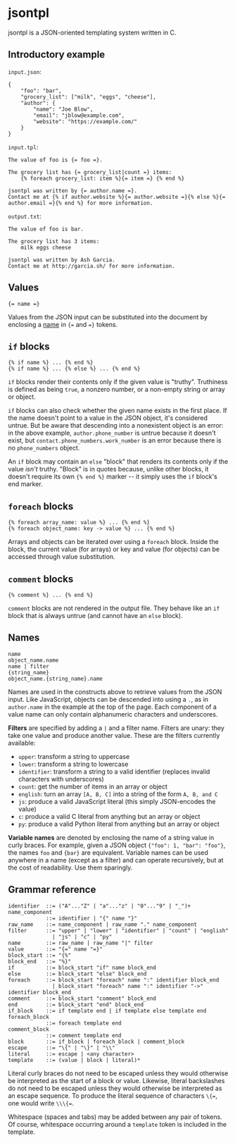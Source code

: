 jsontpl
=======

jsontpl is a JSON-oriented templating system written in C.

Introductory example
--------------------

`input.json`:

    {
        "foo": "bar",
        "grocery_list": ["milk", "eggs", "cheese"],
        "author": {
            "name": "Joe Blow",
            "email": "jblow@example.com",
            "website": "https://example.com/"
        }
    }

`input.tpl`:

    The value of foo is {= foo =}.
    
    The grocery list has {= grocery_list|count =} items:
        {% foreach grocery_list: item %}{= item =} {% end %}
    
    jsontpl was written by {= author.name =}.
    Contact me at {% if author.website %}{= author.website =}{% else %}{= author.email =}{% end %} for more information.

`output.txt`:

    The value of foo is bar.
    
    The grocery list has 3 items:
        milk eggs cheese 
    
    jsontpl was written by Ash Garcia.
    Contact me at http://garcia.sh/ for more information.

Values
------

    {= name =}

Values from the JSON input can be substituted into the document by enclosing
a [name](#names) in `{=` and `=}` tokens.

`if` blocks
-----------

    {% if name %} ... {% end %}
    {% if name %} ... {% else %} ... {% end %}

`if` blocks render their contents only if the given value is "truthy".
Truthiness is defined as being `true`, a nonzero number, or a non-empty string
or array or object.

`if` blocks can also check whether the given name exists in the first place.
If the name doesn't point to a value in the JSON object, it's considered
untrue.  But be aware that descending into a nonexistent object is an error:
in the above example, `author.phone_number` is untrue because it doesn't exist,
but `contact.phone_numbers.work_number` is an error because there is no
`phone_numbers` object.

An `if` block may contain an `else` "block" that renders its contents only if
the value *isn't* truthy.  "Block" is in quotes because, unlike other blocks,
it doesn't require its own `{% end %}` marker -- it simply uses the `if`
block's end marker.

`foreach` blocks
----------------

    {% foreach array_name: value %} ... {% end %}
    {% foreach object_name: key -> value %} ... {% end %}

Arrays and objects can be iterated over using a `foreach` block.  Inside the
block, the current value (for arrays) or key and value (for objects) can be
accessed through value substitution.

`comment` blocks
----------------

    {% comment %} ... {% end %}

`comment` blocks are not rendered in the output file.  They behave like an
`if` block that is always untrue (and cannot have an `else` block).

Names
-----

    name
    object_name.name
    name | filter
    {string_name}
    object_name.{string_name}.name

Names are used in the constructs above to retrieve values from the JSON input.
Like JavaScript, objects can be descended into using a `.`, as in `author.name`
in the example at the top of the page.  Each component of a value name can only
contain alphanumeric characters and underscores.

**Filters** are specified by adding a `|` and a filter name.  Filters are
unary: they take one value and produce another value.  These are the filters
currently available:

* `upper`: transform a string to uppercase
* `lower`: transform a string to lowercase
* `identifier`: transform a string to a valid identifier (replaces invalid
  characters with underscores)
* `count`: get the number of items in an array or object
* `english`: turn an array `[A, B, C]` into a string of the form `A, B, and C`
* `js`: produce a valid JavaScript literal (this simply JSON-encodes the value)
* `c`: produce a valid C literal from anything but an array or object
* `py`: produce a valid Python literal from anything but an array or object

**Variable names** are denoted by enclosing the name of a string value in curly
braces.  For example, given a JSON object `{"foo": 1, "bar": "foo"}`, the names
`foo` and `{bar}` are equivalent.  Variable names can be used anywhere in a
name (except as a filter) and can operate recursively, but at the cost of
readability.  Use them sparingly.

Grammar reference
-----------------

    identifier  ::= ("A"..."Z" | "a"..."z" | "0"..."9" | "_")+
    name_component
                ::= identifier | "{" name "}"
    raw_name    ::= name_component | raw_name "." name_component
    filter      ::= "upper" | "lower" | "identifier" | "count" | "english"
                  | "js" | "c" | "py"
    name        ::= raw_name | raw_name "|" filter
    value       ::= "{=" name "=}"
    block_start ::= "{%"
    block_end   ::= "%}"
    if          ::= block_start "if" name block_end
    else        ::= block_start "else" block_end
    foreach     ::= block_start "foreach" name ":" identifier block_end
                  | block_start "foreach" name ":" identifier "->" identifier block_end
    comment     ::= block_start "comment" block_end
    end         ::= block_start "end" block_end
    if_block    ::= if template end | if template else template end
    foreach_block
                ::= foreach template end
    comment_block
                ::= comment template end
    block       ::= if_block | foreach_block | comment_block
    escape      ::= "\{" | "\}" | "\\"
    literal     ::= escape | <any character>
    template    ::= (value | block | literal)*

Literal curly braces do not need to be escaped unless they would otherwise be
interpreted as the start of a block or value.  Likewise, literal backslashes do
not need to be escaped unless they would otherwise be interpreted as an escape
sequence.  To produce the literal sequence of characters `\{=`, one would write
`\\\{=`.

Whitespace (spaces and tabs) may be added between any pair of tokens.  Of
course, whitespace occurring around a `template` token is included in the
template.
